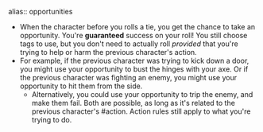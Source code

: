 alias:: opportunities

- When the character before you rolls a tie, you get the chance to take an opportunity. You're **guaranteed** success on your roll! You still choose tags to use, but you don't need to actually roll *provided* that you're trying to help or harm the previous character's action.
- For example, if the previous character was trying to kick down a door, you might use your opportunity to bust the hinges with your axe. Or if the previous character was fighting an enemy, you might use your opportunity to hit them from the side.
	- Alternatively, you could use your opportunity to trip the enemy, and make them fail. Both are possible, as long as it's related to the previous character's #action. Action rules still apply to what  you're trying to do.